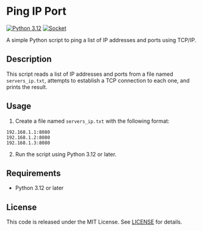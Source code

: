 

# Ping IP Port
[![Python 3.12](https://img.shields.io/badge/Python-3.12-blue.svg)](https://www.python.org/downloads/release/python-312/)
[![Socket](https://img.shields.io/badge/Socket-TCP/IP-green.svg)](https://docs.python.org/3/library/socket.html)

A simple Python script to ping a list of IP addresses and ports using TCP/IP.

## Description

This script reads a list of IP addresses and ports from a file named `servers_ip.txt`, attempts to establish a TCP connection to each one, and prints the result.

## Usage

1. Create a file named `servers_ip.txt` with the following format:
```
192.168.1.1:8080
192.168.1.2:8080
192.168.1.3:8080
```
2. Run the script using Python 3.12 or later.

## Requirements

* Python 3.12 or later

## License

This code is released under the MIT License. See [LICENSE](LICENSE) for details.